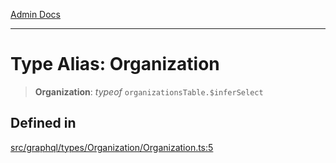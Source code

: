 [Admin Docs](/)

***

# Type Alias: Organization

> **Organization**: *typeof* `organizationsTable.$inferSelect`

## Defined in

[src/graphql/types/Organization/Organization.ts:5](https://github.com/NishantSinghhhhh/talawa-api/blob/05ae6a4794762096d917a90a3af0db22b7c47392/src/graphql/types/Organization/Organization.ts#L5)
